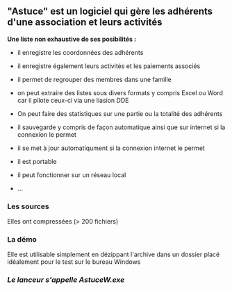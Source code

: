 
"Astuce" est un logiciel qui gère les adhérents d'une association et leurs activités
--

**Une liste non exhaustive de ses posibilités :**

- il enregistre les coordonnées des adhérents
- il enregistre également leurs activités et les paiements associés
- il permet de regrouper des membres dans une famille
- on peut extraire des listes sous divers formats y compris Excel ou Word car il pilote ceux-ci via une liasion DDE
- On peut faire des statistiques sur une partie ou la totalité des adhérents
- il sauvegarde y compris de façon automatique ainsi que sur internet si la connexion le permet

- il se met à jour automatiqument si la connexion internet le permet
- il est portable
- il peut fonctionner sur un réseau local
- ...

### Les sources
Elles ont compressées (> 200 fichiers)

### La démo
Elle est utilisable simplement en dézippant l'archive dans un dossier placé idéalement pour le test sur le bureau Windows

### _Le lanceur s'appelle AstuceW.exe_
